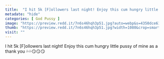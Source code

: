 ```yaml
---
title:  "I hit 5k [F]ollowers last night! Enjoy this cum hungry little pussy of mine as a thank you 💦💦😏😏😏"
metadate: "hide"
categories: [ God Pussy ]
image: "https://preview.redd.it/7n6s46hqh3p51.jpg?auto=webp&s=4350dce61dd7c6eec323bb6e7c66a3fb0cd0ee48"
thumb: "https://preview.redd.it/7n6s46hqh3p51.jpg?width=1080&crop=smart&auto=webp&s=a8606e686fa8335c5a64904c633f3108fd2337a7"
visit: ""
---
```

I hit 5k [F]ollowers last night! Enjoy this cum hungry little pussy of mine as a thank you 💦💦😏😏😏

